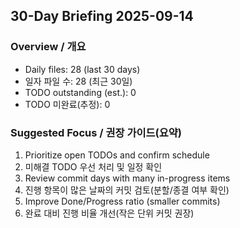 ## 30-Day Briefing 2025-09-14

### Overview / 개요
- Daily files: 28 (last 30 days)
- 일자 파일 수: 28 (최근 30일)
- TODO outstanding (est.): 0
- TODO 미완료(추정): 0

### Suggested Focus / 권장 가이드(요약)
1) Prioritize open TODOs and confirm schedule
1) 미해결 TODO 우선 처리 및 일정 확인
2) Review commit days with many in-progress items
2) 진행 항목이 많은 날짜의 커밋 검토(분할/종결 여부 확인)
3) Improve Done/Progress ratio (smaller commits)
3) 완료 대비 진행 비율 개선(작은 단위 커밋 권장)
